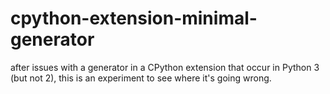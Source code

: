 # cpython-extension-minimal-generator

after issues with a generator in a CPython extension that occur in Python 3 (but not 2), this is an experiment to see where it's going wrong.
